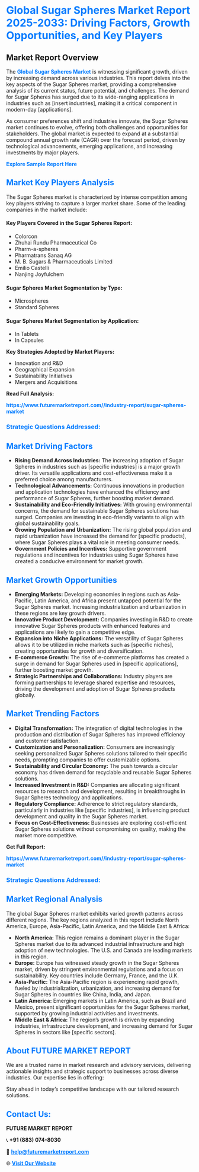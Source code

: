<h1 style="color: #007BFF;">Global Sugar Spheres Market Report 2025-2033: Driving Factors, Growth Opportunities, and Key Players</h1>

<section id="overview">
<h2>Market Report Overview</h2>
<p>The <a href="https://www.futuremarketreport.com//industry-report/sugar-spheres-market" style="color: #007BFF; text-decoration: none;"><strong>Global Sugar Spheres Market</strong></a> is witnessing significant growth, driven by increasing demand across various industries. This report delves into the key aspects of the Sugar Spheres market, providing a comprehensive analysis of its current status, future potential, and challenges. The demand for Sugar Spheres has surged due to its wide-ranging applications in industries such as [insert industries], making it a critical component in modern-day [applications].</p>
<p>As consumer preferences shift and industries innovate, the Sugar Spheres market continues to evolve, offering both challenges and opportunities for stakeholders. The global market is expected to expand at a substantial compound annual growth rate (CAGR) over the forecast period, driven by technological advancements, emerging applications, and increasing investments by major players.</p>
</section>

<section id="overview">
<p><a href="https://www.futuremarketreport.com//request-sample/reportId=92717" style="color: #007BFF; text-decoration: none;"><strong>Explore Sample Report Here</strong></a></p>
</section>

<section id="key-players">
<h2 style="color: #007BFF;">Market Key Players Analysis</h2>
<p>The Sugar Spheres market is characterized by intense competition among key players striving to capture a larger market share. Some of the leading companies in the market include:</p>
<h4>Key Players Covered in the Sugar Spheres Report:</h4>
<ul><li>Colorcon</li><li>Zhuhai Rundu Pharmaceutical Co</li><li>Pharm-a-spheres</li><li>Pharmatrans Sanaq AG</li><li>M. B. Sugars &amp; Pharmaceuticals Limited</li><li>Emilio Castelli</li><li>Nanjing Joyfulchem</li></ul>
<h4>Sugar Spheres Market Segmentation by Type:</h4>
<ul><li>Microspheres</li><li>Standard Spheres</li></ul>

<h4>Sugar Spheres Market Segmentation by Application:</h4>
<ul><li>In Tablets</li><li>In Capsules</li></ul>
<p><strong>Key Strategies Adopted by Market Players:</strong></p>
<ul>
<li>Innovation and R&D</li>
<li>Geographical Expansion</li>
<li>Sustainability Initiatives</li>
<li>Mergers and Acquisitions</li>
</ul>
</section>

<section>
<p><strong>Read Full Analysis: </strong></p><a href="https://www.futuremarketreport.com//industry-report/sugar-spheres-market" style="color: #007BFF; text-decoration: none;"><strong>https://www.futuremarketreport.com//industry-report/sugar-spheres-market</strong></a>
<h3 style="color: #007BFF;">Strategic Questions Addressed:</h3>
</section>

<section id="driving-factors">
<h2 style="color: #007BFF;">Market Driving Factors</h2>
<ul>
<li><strong>Rising Demand Across Industries:</strong> The increasing adoption of Sugar Spheres in industries such as [specific industries] is a major growth driver. Its versatile applications and cost-effectiveness make it a preferred choice among manufacturers.</li>
<li><strong>Technological Advancements:</strong> Continuous innovations in production and application technologies have enhanced the efficiency and performance of Sugar Spheres, further boosting market demand.</li>
<li><strong>Sustainability and Eco-Friendly Initiatives:</strong> With growing environmental concerns, the demand for sustainable Sugar Spheres solutions has surged. Companies are investing in eco-friendly variants to align with global sustainability goals.</li>
<li><strong>Growing Population and Urbanization:</strong> The rising global population and rapid urbanization have increased the demand for [specific products], where Sugar Spheres plays a vital role in meeting consumer needs.</li>
<li><strong>Government Policies and Incentives:</strong> Supportive government regulations and incentives for industries using Sugar Spheres have created a conducive environment for market growth.</li>
</ul>
</section>

<section id="growth-opportunities">
<h2 style="color: #007BFF;">Market Growth Opportunities</h2>
<ul>
<li><strong>Emerging Markets:</strong> Developing economies in regions such as Asia-Pacific, Latin America, and Africa present untapped potential for the Sugar Spheres market. Increasing industrialization and urbanization in these regions are key growth drivers.</li>
<li><strong>Innovative Product Development:</strong> Companies investing in R&D to create innovative Sugar Spheres products with enhanced features and applications are likely to gain a competitive edge.</li>
<li><strong>Expansion into Niche Applications:</strong> The versatility of Sugar Spheres allows it to be utilized in niche markets such as [specific niches], creating opportunities for growth and diversification.</li>
<li><strong>E-commerce Growth:</strong> The rise of e-commerce platforms has created a surge in demand for Sugar Spheres used in [specific applications], further boosting market growth.</li>
<li><strong>Strategic Partnerships and Collaborations:</strong> Industry players are forming partnerships to leverage shared expertise and resources, driving the development and adoption of Sugar Spheres products globally.</li>
</ul>
</section>

<section id="trending-factors">
<h2 style="color: #007BFF;">Market Trending Factors</h2>
<ul>
<li><strong>Digital Transformation:</strong> The integration of digital technologies in the production and distribution of Sugar Spheres has improved efficiency and customer satisfaction.</li>
<li><strong>Customization and Personalization:</strong> Consumers are increasingly seeking personalized Sugar Spheres solutions tailored to their specific needs, prompting companies to offer customizable options.</li>
<li><strong>Sustainability and Circular Economy:</strong> The push towards a circular economy has driven demand for recyclable and reusable Sugar Spheres solutions.</li>
<li><strong>Increased Investment in R&D:</strong> Companies are allocating significant resources to research and development, resulting in breakthroughs in Sugar Spheres technology and applications.</li>
<li><strong>Regulatory Compliance:</strong> Adherence to strict regulatory standards, particularly in industries like [specific industries], is influencing product development and quality in the Sugar Spheres market.</li>
<li><strong>Focus on Cost-Effectiveness:</strong> Businesses are exploring cost-efficient Sugar Spheres solutions without compromising on quality, making the market more competitive.</li>
</ul>
</section>

<section>
<p><strong>Get Full Report: </strong></p><a href="https://www.futuremarketreport.com//industry-report/sugar-spheres-market" style="color: #007BFF; text-decoration: none;"><strong>https://www.futuremarketreport.com//industry-report/sugar-spheres-market</strong></a>
<h3 style="color: #007BFF;">Strategic Questions Addressed:</h3>
</section>


<section id="regional-analysis">
<h2 style="color: #007BFF;">Market Regional Analysis</h2>
<p>The global Sugar Spheres market exhibits varied growth patterns across different regions. The key regions analyzed in this report include North America, Europe, Asia-Pacific, Latin America, and the Middle East & Africa:</p>
<ul>
<li><strong>North America:</strong> This region remains a dominant player in the Sugar Spheres market due to its advanced industrial infrastructure and high adoption of new technologies. The U.S. and Canada are leading markets in this region.</li>
<li><strong>Europe:</strong> Europe has witnessed steady growth in the Sugar Spheres market, driven by stringent environmental regulations and a focus on sustainability. Key countries include Germany, France, and the U.K.</li>
<li><strong>Asia-Pacific:</strong> The Asia-Pacific region is experiencing rapid growth, fueled by industrialization, urbanization, and increasing demand for Sugar Spheres in countries like China, India, and Japan.</li>
<li><strong>Latin America:</strong> Emerging markets in Latin America, such as Brazil and Mexico, present significant opportunities for the Sugar Spheres market, supported by growing industrial activities and investments.</li>
<li><strong>Middle East & Africa:</strong> The region’s growth is driven by expanding industries, infrastructure development, and increasing demand for Sugar Spheres in sectors like [specific sectors].</li>
</ul>
</section>

<footer>
<h2 style="color: #007BFF;">About FUTURE MARKET REPORT</h2>
<p>We are a trusted name in market research and advisory services, delivering actionable insights and strategic support to businesses across diverse industries. Our expertise lies in offering:</p>

<p>Stay ahead in today’s competitive landscape with our tailored research solutions.</p>

<h2 style="color: #007BFF;">Contact Us:</h2>
<p><strong>FUTURE MARKET REPORT</strong></p>
<p>📞 <strong>+91 (883) 074-8030</strong></p>
<p>📧 <strong><a href="mailto:help@futuremarketreport.com" style="color: #007BFF;">help@futuremarketreport.com</a></strong></p>
<p>🌐 <strong><a href="https://www.futuremarketreport.com/" style="color: #007BFF;">Visit Our Website</a></strong></p>
</footer>